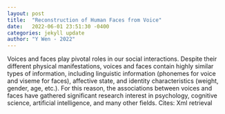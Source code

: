 ```yaml
---
layout: post
title:  "Reconstruction of Human Faces from Voice"
date:   2022-06-01 23:51:30 -0400
categories: jekyll update
author: "Y Wen - 2022"
---
```

Voices and faces play pivotal roles in our social interactions. Despite their different physical manifestations, voices and faces contain highly similar types of information, including linguistic information (phonemes for voice and viseme for faces), affective state, and identity characteristics (weight, gender, age, etc.). For this reason, the associations between voices and faces have gathered significant research interest in psychology, cognitive science, artificial intelligence, and many other fields. Cites: ‪Xml retrieval‬